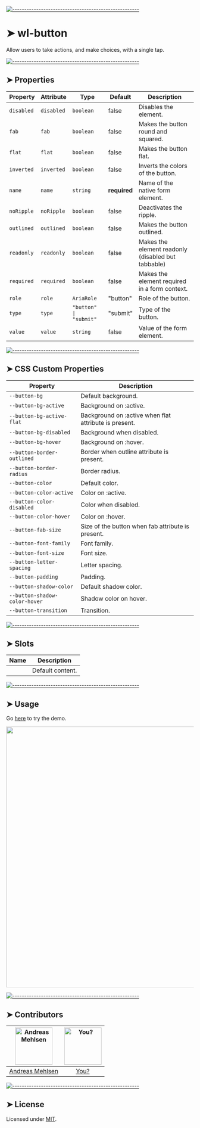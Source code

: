 
[![-----------------------------------------------------](https://raw.githubusercontent.com/andreasbm/readme/master/assets/lines/colored.png)](#wl-button)

# ➤ wl-button

Allow users to take actions, and make choices, with a single tap.

[![-----------------------------------------------------](https://raw.githubusercontent.com/andreasbm/readme/master/assets/lines/colored.png)](#properties)

## ➤ Properties

| Property   | Attribute  | Type                   | Default      | Description                                      |
|------------|------------|------------------------|--------------|--------------------------------------------------|
| `disabled` | `disabled` | `boolean`              | false        | Disables the element.                            |
| `fab`      | `fab`      | `boolean`              | false        | Makes the button round and squared.              |
| `flat`     | `flat`     | `boolean`              | false        | Makes the button flat.                           |
| `inverted` | `inverted` | `boolean`              | false        | Inverts the colors of the button.                |
| `name`     | `name`     | `string`               | **required** | Name of the native form element.                 |
| `noRipple` | `noRipple` | `boolean`              | false        | Deactivates the ripple.                          |
| `outlined` | `outlined` | `boolean`              | false        | Makes the button outlined.                       |
| `readonly` | `readonly` | `boolean`              | false        | Makes the element readonly (disabled but tabbable) |
| `required` | `required` | `boolean`              | false        | Makes the element required in a form context.    |
| `role`     | `role`     | `AriaRole`             | "button"     | Role of the button.                              |
| `type`     | `type`     | `"button" \| "submit"` | "submit"     | Type of the button.                              |
| `value`    | `value`    | `string`               | false        | Value of the form element.                       |


[![-----------------------------------------------------](https://raw.githubusercontent.com/andreasbm/readme/master/assets/lines/colored.png)](#css-custom-properties)

## ➤ CSS Custom Properties

| Property                      | Description                                      |
|-------------------------------|--------------------------------------------------|
| `--button-bg`                 | Default background.                              |
| `--button-bg-active`          | Background on :active.                           |
| `--button-bg-active-flat`     | Background on :active when flat attribute is present. |
| `--button-bg-disabled`        | Background when disabled.                        |
| `--button-bg-hover`           | Background on :hover.                            |
| `--button-border-outlined`    | Border when outline attribute is present.        |
| `--button-border-radius`      | Border radius.                                   |
| `--button-color`              | Default color.                                   |
| `--button-color-active`       | Color on :active.                                |
| `--button-color-disabled`     | Color when disabled.                             |
| `--button-color-hover`        | Color on :hover.                                 |
| `--button-fab-size`           | Size of the button when fab attribute is present. |
| `--button-font-family`        | Font family.                                     |
| `--button-font-size`          | Font size.                                       |
| `--button-letter-spacing`     | Letter spacing.                                  |
| `--button-padding`            | Padding.                                         |
| `--button-shadow-color`       | Default shadow color.                            |
| `--button-shadow-color-hover` | Shadow color on hover.                           |
| `--button-transition`         | Transition.                                      |


[![-----------------------------------------------------](https://raw.githubusercontent.com/andreasbm/readme/master/assets/lines/colored.png)](#slots)

## ➤ Slots

| Name | Description      |
|------|------------------|
|      | Default content. |



[![-----------------------------------------------------](https://raw.githubusercontent.com/andreasbm/readme/master/assets/lines/colored.png)](#usage)

## ➤ Usage

Go [here](https://weightless.dev/elements/button) to try the demo.

<a href="https://weightless.dev/elements/button" align="center">
  <img src="https://raw.githubusercontent.com/andreasbm/elements/master/screenshots/wl-button.png" width="700" />
</a>


[![-----------------------------------------------------](https://raw.githubusercontent.com/andreasbm/readme/master/assets/lines/colored.png)](#contributors)

## ➤ Contributors
	
|[<img alt="Andreas Mehlsen" src="https://avatars1.githubusercontent.com/u/6267397?s=460&v=4" width="100">](https://twitter.com/andreasmehlsen) | [<img alt="You?" src="https://joeschmoe.io/api/v1/random" width="100">](https://github.com/andreasbm/weightless/blob/master/CONTRIBUTING.md)|
|:---: | :---:|
|[Andreas Mehlsen](https://twitter.com/andreasmehlsen) | [You?](https://github.com/andreasbm/weightless/blob/master/CONTRIBUTING.md)|

[![-----------------------------------------------------](https://raw.githubusercontent.com/andreasbm/readme/master/assets/lines/colored.png)](#license)

## ➤ License
	
Licensed under [MIT](https://opensource.org/licenses/MIT).